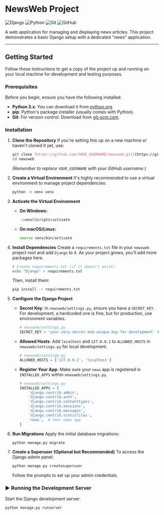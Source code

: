 # NewsWeb Project

![Django](https://img.shields.io/badge/Django-092E20?style=for-the-badge&logo=django&logoColor=green)
![Python](https://img.shields.io/badge/Python-3776AB?style=for-the-badge&logo=python&logoColor=white)
![Git](https://img.shields.io/badge/Git-F05032?style=for-the-badge&logo=git&logoColor=white)
![GitHub](https://img.shields.io/badge/GitHub-181717?style=for-the-badge&logo=github&logoColor=white)

A web application for managing and displaying news articles. This project demonstrates a basic Django setup with a dedicated "news" application.

---

##  Getting Started

Follow these instructions to get a copy of the project up and running on your local machine for development and testing purposes.

### Prerequisites

Before you begin, ensure you have the following installed:

* **Python 3.x**: You can download it from [python.org](https://www.python.org/downloads/).
* **pip**: Python's package installer (usually comes with Python).
* **Git**: For version control. Download from [git-scm.com](https://git-scm.com/downloads).

###  Installation

1.  **Clone the Repository**
    If you're setting this up on a new machine or haven't cloned it yet, use:

    ```bash
    git clone [https://github.com/YOUR_USERNAME/newsweb.git](https://github.com/YOUR_USERNAME/newsweb.git)
    cd newsweb
    ```
    *(Remember to replace `YOUR_USERNAME` with your GitHub username.)*

2.  **Create a Virtual Environment**
    It's highly recommended to use a virtual environment to manage project dependencies:

    ```bash
    python -m venv venv
    ```

3.  **Activate the Virtual Environment**
    * **On Windows:**
        ```bash
        .\venv\Scripts\activate
        ```
    * **On macOS/Linux:**
        ```bash
        source venv/bin/activate
        ```

4.  **Install Dependencies**
    Create a `requirements.txt` file in your `newsweb` project root and add `Django` to it. As your project grows, you'll add more packages here.

    ```bash
    # Create requirements.txt (if it doesn't exist)
    echo "Django" > requirements.txt
    ```

    Then, install them:
    ```bash
    pip install -r requirements.txt
    ```

5.  **Configure the Django Project**

    * **Secret Key**: In `newsweb/settings.py`, ensure you have a `SECRET_KEY`. For development, a hardcoded one is fine, but for production, use environment variables.

        ```python
        # newsweb/settings.py
        SECRET_KEY = 'your-very-secret-and-unique-key-for-development' # **IMPORTANT: Replace with a strong, random key!**
        ```

    * **Allowed Hosts**: Add `localhost` and `127.0.0.1` to `ALLOWED_HOSTS` in `newsweb/settings.py` for local development.

        ```python
        # newsweb/settings.py
        ALLOWED_HOSTS = ['127.0.0.1', 'localhost']
        ```

    * **Register Your App**: Make sure your `news` app is registered in `INSTALLED_APPS` within `newsweb/settings.py`.

        ```python
        # newsweb/settings.py
        INSTALLED_APPS = [
            'django.contrib.admin',
            'django.contrib.auth',
            'django.contrib.contenttypes',
            'django.contrib.sessions',
            'django.contrib.messages',
            'django.contrib.staticfiles',
            'news',  # Your news app
        ]
        ```

6.  **Run Migrations**
    Apply the initial database migrations:

    ```bash
    python manage.py migrate
    ```

7.  **Create a Superuser (Optional but Recommended)**
    To access the Django admin panel:

    ```bash
    python manage.py createsuperuser
    ```
    Follow the prompts to set up your admin credentials.

### ▶️ Running the Development Server

Start the Django development server:

```bash
python manage.py runserver